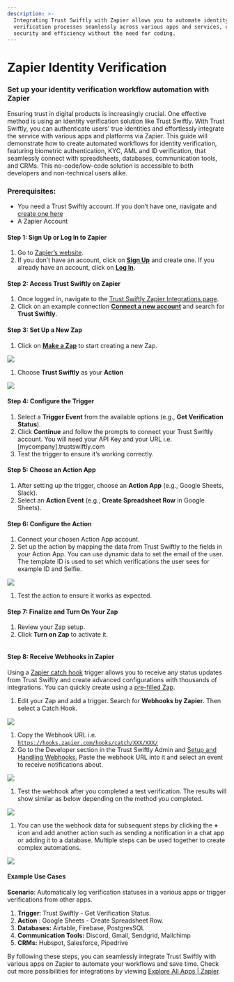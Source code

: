 ```yaml
---
description: >-
  Integrating Trust Swiftly with Zapier allows you to automate identity
  verification processes seamlessly across various apps and services, enhancing
  security and efficiency without the need for coding.
---
```


# Zapier Identity Verification

### **Set up your identity verification workflow automation with Zapier**

Ensuring trust in digital products is increasingly crucial. One effective method is using an identity verification solution like Trust Swiftly. With Trust Swiftly, you can authenticate users' true identities and effortlessly integrate the service with various apps and platforms via Zapier. This guide will demonstrate how to create automated workflows for identity verification, featuring biometric authentication, KYC, AML and ID verification, that seamlessly connect with spreadsheets, databases, communication tools, and CRMs. This no-code/low-code solution is accessible to both developers and non-technical users alike.

### **Prerequisites:**

* You need a Trust Swiftly account. If you don’t have one, navigate and [create one here](https://app.trustswiftly.com/create)
* A Zapier Account

#### **Step 1: Sign Up or Log In to Zapier**

1. Go to [Zapier’s website](https://zapier.com/).
2. If you don’t have an account, click on [**Sign Up**](https://zapier.com/sign-up) and create one. If you already have an account, click on [**Log In**](https://zapier.com/app/login).

#### **Step 2: Access Trust Swiftly on Zapier**

1. Once logged in, navigate to the [Trust Swiftly Zapier Integrations page](https://zapier.com/apps/trust-swiftly/integrations).
2. Click on an example connection [**Connect a new account**](https://zapier.com/apps/trust-swiftly/integrations/google-sheets) and search for **Trust Swiftly**.

#### **Step 3: Set Up a New Zap**

1. Click on [**Make a Zap**](https://zapier.com/app/zaps) to start creating a new Zap.

![](<../.gitbook/assets/0 (2).png>)

1. Choose **Trust Swiftly** as your **Action**

![](<../.gitbook/assets/1 (2).png>)

#### **Step 4: Configure the Trigger**

1. Select a **Trigger Event** from the available options (e.g., **Get Verification Status**).
2. Click **Continue** and follow the prompts to connect your Trust Swiftly account. You will need your API Key and your URL i.e. \[mycompany].trustswiftly.com
3. Test the trigger to ensure it’s working correctly.

#### **Step 5: Choose an Action App**

1. After setting up the trigger, choose an **Action App** (e.g., Google Sheets, Slack).
2. Select an **Action Event** (e.g., **Create Spreadsheet Row** in Google Sheets).

#### **Step 6: Configure the Action**

1. Connect your chosen Action App account.
2. Set up the action by mapping the data from Trust Swiftly to the fields in your Action App. You can use dynamic data to set the email of the user. The template ID is used to set which verifications the user sees for example ID and Selfie.

![](<../.gitbook/assets/2 (2).png>)

1. Test the action to ensure it works as expected.

#### **Step 7: Finalize and Turn On Your Zap**

1. Review your Zap setup.
2. Click **Turn on Zap** to activate it.&#x20;

<figure><img src="../.gitbook/assets/image (68).png" alt=""><figcaption></figcaption></figure>

#### **Step 8: Receive Webhooks in Zapier**

Using a [Zapier catch hook](https://help.zapier.com/hc/en-us/articles/8496288690317-Trigger-Zaps-from-webhooks) trigger allows you to receive any status updates from Trust Swiftly and create advanced configurations with thousands of integrations. You can quickly create using a [pre-filled Zap](https://api.zapier.com/v1/embed/trust-swiftly/create?steps\[0]\[app]=WebHookAPI\&steps\[0]\[action]=hook\_v2\&steps\[1]\[app]=App210840CLIAPI@latest\&steps\[1]\[action]=identity\_verification\&steps\[1]\[params]\[email]=ACTION\_EMAIL).

1. Edit your Zap and add a trigger. Search for **Webhooks by Zapier.** Then select a Catch Hook.

![](<../.gitbook/assets/4 (2).png>)

1. Copy the Webhook URL i.e. [`https://hooks.zapier.com/hooks/catch/XXX/XXX/`](https://hooks.zapier.com/hooks/catch/XXX/XXX/)
2. Go to the Developer section in the Trust Swiftly Admin and [Setup and Handling Webhooks.](https://docs.trustswiftly.com/webhooks/handling-webhooks) Paste the webhook URL into it and select an event to receive notifications about.

![](<../.gitbook/assets/5 (2).png>)

1. Test the webhook after you completed a test verification. The results will show similar as below depending on the method you completed.

![](<../.gitbook/assets/6 (2).png>)

1. You can use the webhook data for subsequent steps by clicking the **+** icon and add another action such as sending a notification in a chat app or adding it to a database. Multiple steps can be used together to create complex automations.&#x20;

![](<../.gitbook/assets/7 (2).png>)

#### **Example Use Cases**

**Scenario**: Automatically log verification statuses in a various apps or trigger verifications from other apps.

1. **Trigger**: Trust Swiftly - Get Verification Status.
2. **Action** : Google Sheets - Create Spreadsheet Row.
3. **Databases:** Airtable, Firebase, PostgresSQL
4. **Communication Tools:** Discord, Gmail, Sendgrid, Mailchimp
5. **CRMs:** Hubspot, Salesforce, Pipedrive

By following these steps, you can seamlessly integrate Trust Swiftly with various apps on Zapier to automate your workflows and save time. Check out more possibilities for integrations by viewing [Explore All Apps | Zapier](https://zapier.com/apps).
